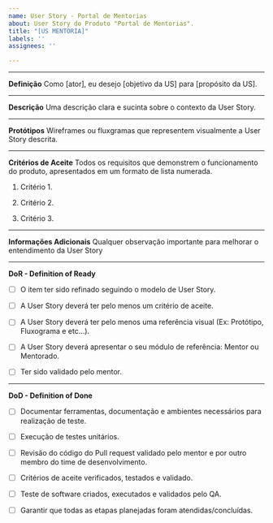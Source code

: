 ```yaml
---
name: User Story - Portal de Mentorias
about: User Story do Produto "Portal de Mentorias".
title: "[US MENTORIA]"
labels: ''
assignees: ''

---
```


___________________________________________________________________________________________________________


**Definição**
Como [ator], eu desejo [objetivo da US] para [propósito da US].
___________________________________________________________________________________________________________


**Descrição**
Uma descrição clara e sucinta sobre o contexto da User Story.
___________________________________________________________________________________________________________

**Protótipos**
Wireframes ou fluxgramas que representem visualmente a User Story descrita.
___________________________________________________________________________________________________________

**Critérios de Aceite**
Todos os requisitos que demonstrem o funcionamento do produto, apresentados em um formato de lista numerada.
1. Critério 1.

2. Critério 2.

3. Critério 3.
___________________________________________________________________________________________________________

**Informações Adicionais**
Qualquer observação importante para melhorar o entendimento da User Story
___________________________________________________________________________________________________________

**DoR - Definition of Ready**
- [ ] O item ter sido refinado seguindo o modelo de User Story.

- [ ] A User Story deverá ter pelo menos um critério de aceite.

- [ ]  A User Story deverá ter pelo menos uma referência visual (Ex: Protótipo, Fluxograma e etc...).

- [ ] A User Story deverá apresentar o seu módulo de referência: Mentor ou Mentorado.

- [ ] Ter sido validado pelo mentor.
___________________________________________________________________________________________________________

**DoD - Definition of Done**
- [ ] Documentar ferramentas, documentação e ambientes necessários para realização de teste.

- [ ] Execução de testes unitários.

- [ ] Revisão do código do Pull request validado pelo mentor e por outro membro do time de desenvolvimento.

- [ ] Critérios de aceite verificados, testados e validado.

- [ ] Teste de software criados, executados e validados pelo QA.

- [ ] Garantir que todas as etapas planejadas foram atendidas/concluídas.
